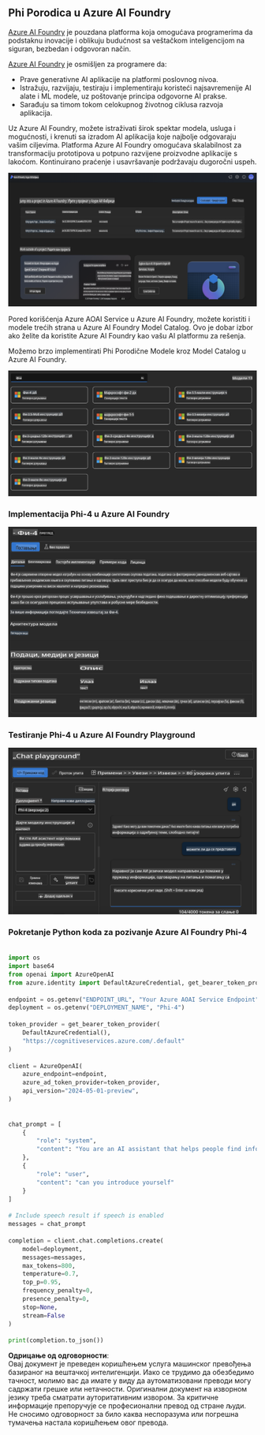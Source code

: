 ## Phi Porodica u Azure AI Foundry

[Azure AI Foundry](https://ai.azure.com) je pouzdana platforma koja omogućava programerima da podstaknu inovacije i oblikuju budućnost sa veštačkom inteligencijom na siguran, bezbedan i odgovoran način.

[Azure AI Foundry](https://ai.azure.com) je osmišljen za programere da:

- Prave generativne AI aplikacije na platformi poslovnog nivoa.
- Istražuju, razvijaju, testiraju i implementiraju koristeći najsavremenije AI alate i ML modele, uz poštovanje principa odgovorne AI prakse.
- Sarađuju sa timom tokom celokupnog životnog ciklusa razvoja aplikacija.

Uz Azure AI Foundry, možete istraživati širok spektar modela, usluga i mogućnosti, i krenuti sa izradom AI aplikacija koje najbolje odgovaraju vašim ciljevima. Platforma Azure AI Foundry omogućava skalabilnost za transformaciju prototipova u potpuno razvijene proizvodne aplikacije s lakoćom. Kontinuirano praćenje i usavršavanje podržavaju dugoročni uspeh.

![portal](../../../../../translated_images/AIFoundryPorral.68f0acc7d5f47991d90f78fd199beb1123941bba27c39effe55ebfc1d07f114c.sr.png)

Pored korišćenja Azure AOAI Service u Azure AI Foundry, možete koristiti i modele trećih strana u Azure AI Foundry Model Catalog. Ovo je dobar izbor ako želite da koristite Azure AI Foundry kao vašu AI platformu za rešenja.

Možemo brzo implementirati Phi Porodične Modele kroz Model Catalog u Azure AI Foundry.

![ModelCatalog](../../../../../translated_images/AIFoundryModelCatalog.65aadf44c7a47e16a745104efa3ca2b49580c7be190f901a3da6d6533fc37b07.sr.png)

### **Implementacija Phi-4 u Azure AI Foundry**

![Phi4](../../../../../translated_images/AIFoundryPhi4.dd27d994739126af80d23e8ec9d3bfd7e6b518d3993aa729fdd4c26e1add8d35.sr.png)

### **Testiranje Phi-4 u Azure AI Foundry Playground**

![Playground](../../../../../translated_images/AIFoundryPlayground.11365174557f8eac71ce4d439d344dd767a1b04701e9ffe73642feefb099188d.sr.png)

### **Pokretanje Python koda za pozivanje Azure AI Foundry Phi-4**

```python

import os  
import base64
from openai import AzureOpenAI  
from azure.identity import DefaultAzureCredential, get_bearer_token_provider  
        
endpoint = os.getenv("ENDPOINT_URL", "Your Azure AOAI Service Endpoint")  
deployment = os.getenv("DEPLOYMENT_NAME", "Phi-4")  
      
token_provider = get_bearer_token_provider(  
    DefaultAzureCredential(),  
    "https://cognitiveservices.azure.com/.default"  
)  
  
client = AzureOpenAI(  
    azure_endpoint=endpoint,  
    azure_ad_token_provider=token_provider,  
    api_version="2024-05-01-preview",  
)  
  

chat_prompt = [
    {
        "role": "system",
        "content": "You are an AI assistant that helps people find information."
    },
    {
        "role": "user",
        "content": "can you introduce yourself"
    }
] 
    
# Include speech result if speech is enabled  
messages = chat_prompt 

completion = client.chat.completions.create(  
    model=deployment,  
    messages=messages,
    max_tokens=800,  
    temperature=0.7,  
    top_p=0.95,  
    frequency_penalty=0,  
    presence_penalty=0,
    stop=None,  
    stream=False  
)  
  
print(completion.to_json())  

```

**Одрицање од одговорности**:  
Овај документ је преведен коришћењем услуга машинског превођења базираног на вештачкој интелигенцији. Иако се трудимо да обезбедимо тачност, молимо вас да имате у виду да аутоматизовани преводи могу садржати грешке или нетачности. Оригинални документ на изворном језику треба сматрати ауторитативним извором. За критичне информације препоручује се професионални превод од стране људи. Не сносимо одговорност за било каква неспоразума или погрешна тумачења настала коришћењем овог превода.